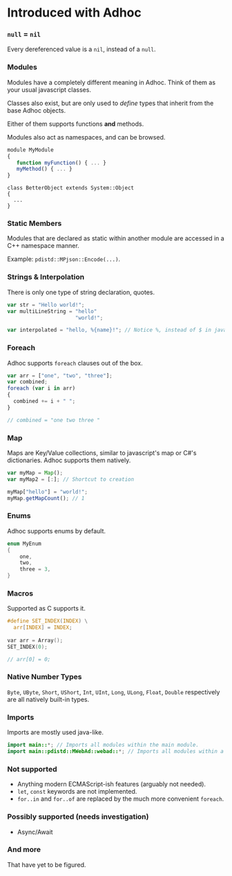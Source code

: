 # Introduced with Adhoc
### `null` = `nil`
Every dereferenced value is a `nil`, instead of a `null`.

### Modules
Modules have a completely different meaning in Adhoc. Think of them as your usual javascript classes.

Classes also exist, but are only used to *define* types that inherit from the base Adhoc objects.

Either of them supports functions **and** methods.

Modules also act as namespaces, and can be browsed.

```js
module MyModule
{
   function myFunction() { ... }
   myMethod() { ... }
}
```

```
class BetterObject extends System::Object
{
  ...
}
```

### Static Members
Modules that are declared as static within another module are accessed in a C++ namespace manner.

Example: `pdistd::MPjson::Encode(...)`.

### Strings & Interpolation
There is only one type of string declaration, quotes.
```js
var str = "Hello world!";
var multiLineString = "hello"
                      "world!";

var interpolated = "hello, %{name}!"; // Notice %, instead of $ in javascript.
```

### Foreach
Adhoc supports `foreach` clauses out of the box.
```js
var arr = ["one", "two", "three"];
var combined;
foreach (var i in arr)
{
  combined += i + " ";
}

// combined = "one two three "
```

### Map
Maps are Key/Value collections, similar to javascript's map or C#'s dictionaries. Adhoc supports them natively.
```js
var myMap = Map();
var myMap2 = [:]; // Shortcut to creation

myMap["hello"] = "world!";
myMap.getMapCount(); // 1
```

### Enums
Adhoc supports enums by default.
```csharp
enum MyEnum
{
    one,
    two,
    three = 3,
}
```

### Macros
Supported as C supports it.
```c
#define SET_INDEX(INDEX) \
  arr[INDEX] = INDEX;
  
var arr = Array();
SET_INDEX(0);

// arr[0] = 0;
```

### Native Number Types
`Byte`, `UByte`, `Short`, `UShort`, `Int`, `UInt`, `Long`, `ULong`, `Float`, `Double` respectively are all natively built-in types.

### Imports
Imports are mostly used java-like.
```java
import main::*; // Imports all modules within the main module.
import main::pdistd::MWebAd::webad::*; // Imports all modules within a specific module path.
```

### Not supported
* Anything modern ECMAScript-ish features (arguably not needed).
* `let`, `const` keywords are not implemented.
* `for..in` and `for..of` are replaced by the much more convenient `foreach`.

### Possibly supported (needs investigation)
* Async/Await

### And more
That have yet to be figured.
